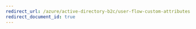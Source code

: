 ```yaml
---
redirect_url: /azure/active-directory-b2c/user-flow-custom-attributes
redirect_document_id: true
---
```

